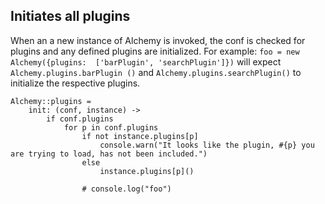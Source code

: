 ## Initiates all plugins
When an a new instance of Alchemy is invoked, the conf is checked for plugins
and any defined plugins are initialized.  For example: `foo = new Alchemy({plugins: 
    ['barPlugin', 'searchPlugin']})` will expect `Alchemy.plugins.barPlugin
()` and `Alchemy.plugins.searchPlugin()` to initialize the respective plugins.    

    Alchemy::plugins = 
        init: (conf, instance) ->
            if conf.plugins
                for p in conf.plugins
                    if not instance.plugins[p]
                        console.warn("It looks like the plugin, #{p} you are trying to load, has not been included.")
                    else
                        instance.plugins[p]()
                    
                    # console.log("foo")
